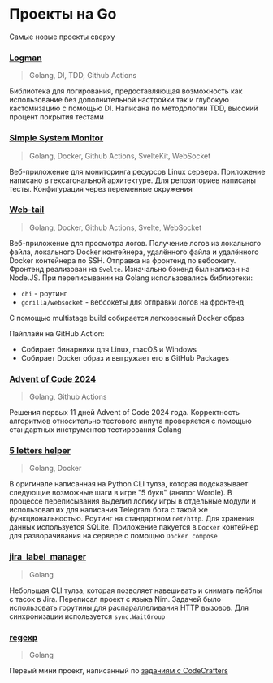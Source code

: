 # Проекты на Go

Самые новые проекты сверху

### [Logman](https://github.com/mishankov/logman)

> Golang, DI, TDD, Github Actions

Библиотека для логирования, предоставляющая возможность как использование без дополнительной настройки так и глубокую кастомизацию с помощью DI. Написана по методологии TDD, высокий процент покрытия тестами

### [Simple System Monitor](https://github.com/mishankov/simple-system-monitor)

> Golang, Docker, Github Actions, SvelteKit, WebSocket

Веб-приложение для мониторинга ресурсов Linux сервера. Приложение написано в гексагональной архитектуре. Для репозиториев написаны тесты. Конфигурация через переменные окружения

### [Web-tail](https://github.com/mishankov/web-tail)

> Golang, Docker, Github Actions, Svelte, WebSocket

Веб-приложение для просмотра логов. Получение логов из локального файла, локального Docker контейнера, удалённого файла и удалённого Docker контейнера по SSH. Отправка на фронтенд по вебсокету. Фронтенд реализован на `Svelte`. Изначально бэкенд был написан на Node.JS. При переписывании на Golang использовались библиотеки:
- `chi` - роутинг
- `gorilla/websocket` - вебсокеты для отправки логов на фронтенд

С помощью multistage build собирается легковесный Docker образ

Пайплайн на GitHub Action:
- Собирает бинарники для Linux, macOS и Windows
- Собирает Docker образ и выгружает его в GitHub Packages

### [Advent of Code 2024](https://github.com/mishankov/adventofcode2024)

> Golang, Github Actions

Решения первых 11 дней Advent of Code 2024 года. Корректность алгоритмов относительно тестового инпута проверяется с помощью стандартных инструментов тестирования Golang

### [5 letters helper](https://github.com/mishankov/5-letters-helper)

> Golang, Docker

В оригинале написанная на Python CLI тулза, которая подсказывает следующие возможные шаги в игре "5 букв" (аналог Wordle). В процессе переписывания выделил логику игры в отдельные модули и использовал их для написания Telegram бота с такой же функциональностью. Роутинг на стандартном `net/http`. Для хранения данных используется SQLite. Приложение пакуется в `Docker` контейнер для разворачивания на сервере с помощью `Docker compose`

### [jira_label_manager](https://github.com/mishankov/jira_label_manager)

> Golang

Небольшая CLI тулза, которая позволяет навешивать и снимать лейблы с тасок в Jira. Переписал проект с языка Nim. Задачей было использовать горутины для распараллеливания HTTP вызовов. Для синхронизации используется `sync.WaitGroup`

### [regexp](https://github.com/mishankov/regexp)

> Golang

Первый мини проект, написанный по [заданиям с CodeCrafters](https://app.codecrafters.io/courses/grep)
